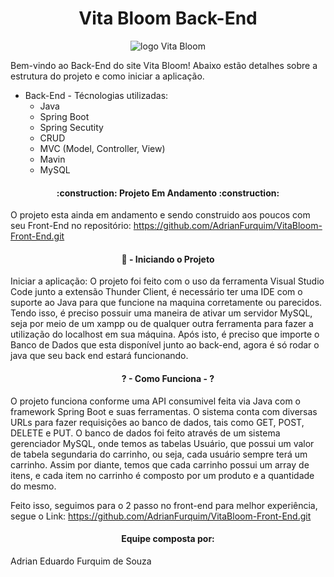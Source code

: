 <h1 align="center"> Vita Bloom Back-End </h1>

<div align="center">


![logo Vita Bloom](https://github.com/AdrianFurquim/VitaBloom-Back-End/assets/116688048/0b5a8582-c31e-45bb-93ea-67ed58191def)


</div>


Bem-vindo ao Back-End do site Vita Bloom!
Abaixo estão detalhes sobre a estrutura do projeto e como iniciar a aplicação.

<ul>
  <li>Back-End - Técnologias utilizadas: 
    <ul>
      <li>Java</li>
      <li>Spring Boot</li>
      <li>Spring Secutity</li>
      <li>CRUD</li>
      <li>MVC (Model, Controller, View)</li>
      <li>Mavin</li>
      <li>MySQL</li>
    </ul>
  </li>
</ul>

<h4 align="center"> 
    :construction:  Projeto Em Andamento  :construction:
</h4>

O projeto esta ainda em andamento e sendo construido aos poucos com seu Front-End no repositório: https://github.com/AdrianFurquim/VitaBloom-Front-End.git

<h4 align="center"> 
    📁 - Iniciando o Projeto
</h4>
Iniciar a aplicação: O projeto foi feito com o uso da ferramenta Visual Studio Code junto a extensão Thunder Client, é necessário ter uma IDE com o suporte ao Java para que funcione na maquina corretamente ou parecidos. Tendo isso, é preciso possuir uma maneira de ativar um servidor MySQL, seja por meio de um xampp ou de qualquer outra ferramenta para fazer a utilização do localhost em sua máquina. Após isto, é preciso que importe o Banco de Dados que esta disponível junto ao back-end, agora é só rodar o java que seu back end estará funcionando.


<h4 align="center"> 
    ? - Como Funciona - ?
</h4>

O projeto funciona conforme uma API consumivel feita via Java com o framework Spring Boot e suas ferramentas. O sistema conta com diversas URLs para fazer requisições ao banco de dados, tais como GET, POST, DELETE e PUT.
O banco de dados foi feito através de um sistema gerenciador MySQL, onde temos as tabelas Usuário, que possui um valor de tabela segundaria do carrinho, ou seja, cada usuário sempre terá um carrinho. Assim por diante, temos que cada carrinho possui um array de itens, e cada item no carrinho é composto por um produto e a quantidade do mesmo. 

Feito isso, seguimos para o 2 passo no front-end para melhor experiência, segue o Link: https://github.com/AdrianFurquim/VitaBloom-Front-End.git
<h4 align="center"> 
    Equipe composta por:
</h4>
Adrian Eduardo Furquim de Souza



